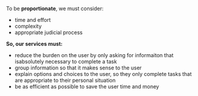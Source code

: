 To be __proportionate__, we must consider:
 - time and effort
 - complexity
 - appropriate judicial process

 __So, our services must:__
 - reduce the burden on the user by only asking for informaiton that isabsolutely necessary to complete a task
 - group information so that it makes sense to the user
 - explain options and choices to the user, so they only complete tasks that are appropriate to their personal situation
 - be as efficient as possible to save the user time and money
